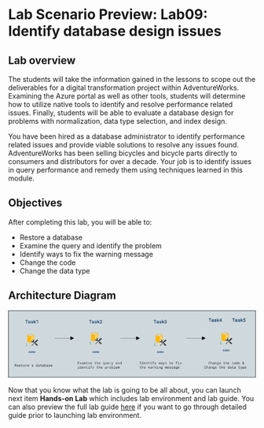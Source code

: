 # Lab Scenario Preview: Lab09: Identify database design issues 

## Lab overview

The students will take the information gained in the lessons to scope out the deliverables for a digital transformation project within AdventureWorks. Examining the Azure portal as well as other tools, students will determine how to utilize native tools to identify and resolve performance related issues. Finally, students will be able to evaluate a database design for problems with normalization, data type selection, and index design.

You have been hired as a database administrator to identify performance related issues and provide viable solutions to resolve any issues found. AdventureWorks has been selling bicycles and bicycle parts directly to consumers and distributors for over a decade. Your job is to identify issues in query performance and remedy them using techniques learned in this module.

## Objectives

After completing this lab, you will be able to:

- Restore a database
- Examine the query and identify the problem
- Identify ways to fix the warning message
- Change the code
- Change the data type

## Architecture Diagram

![](../images/preview09.png)

Now that you know what the lab is going to be all about, you can launch next item **Hands-on Lab** which includes lab environment and lab guide. You can also preview the full lab guide [here](https://experience.cloudlabs.ai/#/labguidepreview/16af0420-01ef-40fc-b620-a5242c9c0bd4) if you want to go through detailed guide prior to launching lab environment.  